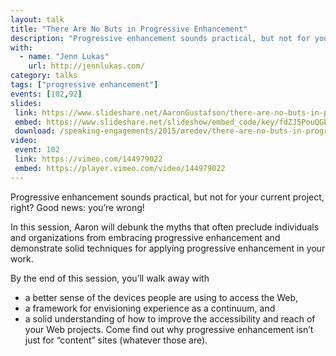 ```yaml
---
layout: talk
title: "There Are No Buts in Progressive Enhancement"
description: "Progressive enhancement sounds practical, but not for your current project, right? Good news: you’re wrong!"
with:
  - name: "Jenn Lukas"
    url: http://jennlukas.com/
category: talks
tags: ["progressive enhancement"]
events: [102,92]
slides:
 link: https://www.slideshare.net/AaronGustafson/there-are-no-buts-in-progressive-enhancement-redev-2015
 embed: https://www.slideshare.net/slideshow/embed_code/key/fdZJ5PouQGbspD
 download: /speaking-engagements/2015/øredev/there-are-no-buts-in-progressive-enhancement.pdf
video:
 event: 102
 link: https://vimeo.com/144979022
 embed: https://player.vimeo.com/video/144979022
---
```


Progressive enhancement sounds practical, but not for your current project, right? Good news: you’re wrong!

In this session, Aaron will debunk the myths that often preclude individuals and organizations from embracing progressive enhancement and demonstrate solid techniques for applying progressive enhancement in your work.

By the end of this session, you’ll walk away with

* a better sense of the devices people are using to access the Web,
* a framework for envisioning experience as a continuum, and
* a solid understanding of how to improve the accessibility and reach of your Web projects.
Come find out why progressive enhancement isn’t just for “content” sites (whatever those are).